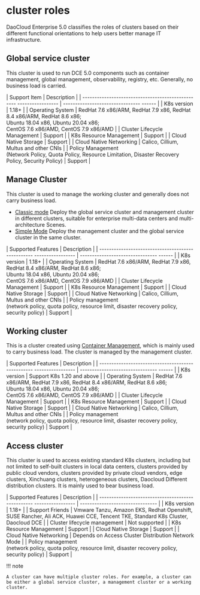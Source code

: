 # cluster roles

DaoCloud Enterprise 5.0 classifies the roles of clusters based on their different functional orientations to help users better manage IT infrastructure.

## Global service cluster

This cluster is used to run DCE 5.0 components such as container management, global management, observability, registry, etc.
Generally, no business load is carried.

| Support Item | Description |
| -------------------------------------------------- ----------------- | -------------------------------- ------ |
| K8s version | 1.18+ |
| Operating System | RedHat 7.6 x86/ARM, RedHat 7.9 x86, RedHat 8.4 x86/ARM, RedHat 8.6 x86;<br>Ubuntu 18.04 x86, Ubuntu 20.04 x86;<br>CentOS 7.6 x86/AMD, CentOS 7.9 x86/AMD |
| Cluster Lifecycle Management | Support |
| K8s Resource Management | Support |
| Cloud Native Storage | Support |
| Cloud Native Networking | Calico, Cillium, Multus and other CNIs |
| Policy Management<br> (Network Policy, Quota Policy, Resource Limitation, Disaster Recovery Policy, Security Policy) | Support |

## Manage Cluster

This cluster is used to manage the working cluster and generally does not carry business load.

- [Classic mode](../../../install/commercial/deploy-plan.md#_2) Deploy the global service cluster and management cluster in different clusters, suitable for enterprise multi-data centers and multi-architecture Scenes.
- [Simple Mode](../../../install/commercial/deploy-plan.md#_3) Deploy the management cluster and the global service cluster in the same cluster.

| Supported Features | Description |
| -------------------------------------------------- ----------------- | -------------------------------- ------ |
| K8s version | 1.18+ |
| Operating System | RedHat 7.6 x86/ARM, RedHat 7.9 x86, RedHat 8.4 x86/ARM, RedHat 8.6 x86;<br>Ubuntu 18.04 x86, Ubuntu 20.04 x86;<br>CentOS 7.6 x86/AMD, CentOS 7.9 x86/AMD |
| Cluster Lifecycle Management | Support |
| K8s Resource Management | Support |
| Cloud Native Storage | Support |
| Cloud Native Networking | Calico, Cillium, Multus and other CNIs |
| Policy management<br /> (network policy, quota policy, resource limit, disaster recovery policy, security policy) | Support |

## Working cluster

This is a cluster created using [Container Management](../../03ProductBrief/WhatisKPanda.md), which is mainly used to carry business load. The cluster is managed by the management cluster.

| Supported Features | Description |
| -------------------------------------------------- ----------------- | -------------------------------- ------ |
| K8s version | Support K8s 1.20 and above |
| Operating System | RedHat 7.6 x86/ARM, RedHat 7.9 x86, RedHat 8.4 x86/ARM, RedHat 8.6 x86;<br>Ubuntu 18.04 x86, Ubuntu 20.04 x86;<br>CentOS 7.6 x86/AMD, CentOS 7.9 x86/AMD |
| Cluster Lifecycle Management | Support |
| K8s Resource Management | Support |
| Cloud Native Storage | Support |
| Cloud Native Networking | Calico, Cillium, Multus and other CNIs |
| Policy management<br /> (network policy, quota policy, resource limit, disaster recovery policy, security policy) | Support |

## Access cluster

This cluster is used to access existing standard K8s clusters, including but not limited to self-built clusters in local data centers, clusters provided by public cloud vendors, clusters provided by private cloud vendors, edge clusters, Xinchuang clusters, heterogeneous clusters, Daocloud Different distribution clusters.
It is mainly used to bear business load.

| Supported Features | Description |
| -------------------------------------------------- ----------------- | -------------------------------- |
| K8s version | 1.18+ |
| Support Friends | Vmware Tanzu, Amazon EKS, Redhat Openshift, SUSE Rancher, Ali ACK, Huawei CCE, Tencent TKE, Standard K8s Cluster, Daocloud DCE |
| Cluster lifecycle management | Not supported |
| K8s Resource Management | Support |
| Cloud Native Storage | Support |
| Cloud Native Networking | Depends on Access Cluster Distribution Network Mode |
| Policy management<br /> (network policy, quota policy, resource limit, disaster recovery policy, security policy) | Support |

!!! note

    A cluster can have multiple cluster roles. For example, a cluster can be either a global service cluster, a management cluster or a working cluster.